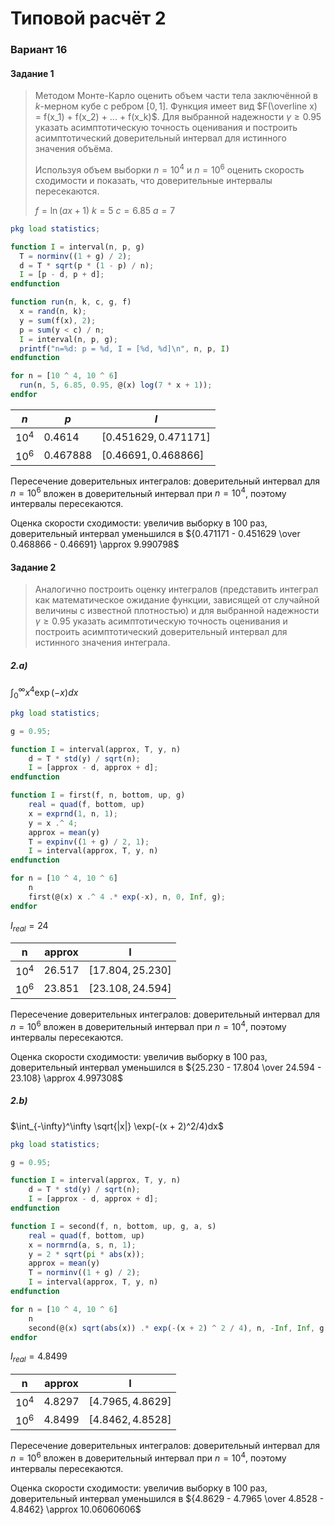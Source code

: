 # Типовой расчёт 2

### Вариант 16

#### Задание 1

> Методом Монте-Карло оценить объем части тела заключённой в $k$-мерном кубе с ребром $[0, 1]$.
> Функция имеет вид $F(\overline x) = f(x_1) + f(x_2) + ... + f(x_k)$.
> Для выбранной надежности $\gamma \geqslant 0.95$ указать асимптотическую точность оценивания и построить асимптотический доверительный интервал для истинного
> значения объёма.
>
> Используя объем выборки $n = 10^4$ и $n=10^6$ оценить скорость сходимости и показать, что доверительные интервалы пересекаются.
>
> $f = \ln (ax + 1)$
> $k = 5$
> $c = 6.85$
> $a = 7$

```octave
pkg load statistics;

function I = interval(n, p, g)
  T = norminv((1 + g) / 2);
  d = T * sqrt(p * (1 - p) / n);
  I = [p - d, p + d];
endfunction

function run(n, k, c, g, f)
  x = rand(n, k);
  y = sum(f(x), 2);
  p = sum(y < c) / n;
  I = interval(n, p, g);
  printf("n=%d: p = %d, I = [%d, %d]\n", n, p, I)
endfunction

for n = [10 ^ 4, 10 ^ 6]
  run(n, 5, 6.85, 0.95, @(x) log(7 * x + 1));
endfor
```

| $n$    | $p$        | $I$                    |
| ------ | ---------- | ---------------------- |
| $10^4$ | $0.4614$   | $[0.451629, 0.471171]$ |
| $10^6$ | $0.467888$ | $[0.46691, 0.468866]$  |

Пересечение доверительных интегралов: доверительный интервал для $n = 10^6$ вложен в доверительный интервал при $n = 10^4$, поэтому интервалы пересекаются.

Оценка скорости сходимости: увеличив выборку в $100$ раз, доверительный интервал уменьшился в ${0.471171 - 0.451629 \over 0.468866 - 0.46691} \approx 9.990798$

#### Задание 2

> Аналогично построить оценку интегралов (представить интеграл как математическое ожидание функции, зависящей от случайной величины с известной плотностью) и для выбранной надежности $\gamma \geqslant 0.95$ указать асимптотическую точность оценивания и построить асимптотический доверительный интервал для истинного значения интеграла.

##### 2.a)

$\int_0^\infty x^4 \exp(-x)dx$

```octave
pkg load statistics;

g = 0.95;

function I = interval(approx, T, y, n)
    d = T * std(y) / sqrt(n);
    I = [approx - d, approx + d];
endfunction

function I = first(f, n, bottom, up, g)
    real = quad(f, bottom, up)
    x = exprnd(1, n, 1);
    y = x .^ 4;
    approx = mean(y)
    T = expinv((1 + g) / 2, 1);
    I = interval(approx, T, y, n)
endfunction

for n = [10 ^ 4, 10 ^ 6]
    n
    first(@(x) x .^ 4 .* exp(-x), n, 0, Inf, g);
endfor
```

$I_{real} = 24$

| n      | approx   | I                  |
| ------ | -------- | ------------------ |
| $10^4$ | $26.517$ | $[17.804, 25.230]$ |
| $10^6$ | $23.851$ | $[23.108, 24.594]$ |


Пересечение доверительных интегралов: доверительный интервал для $n = 10^6$ вложен в доверительный интервал при $n = 10^4$, поэтому интервалы пересекаются.

Оценка скорости сходимости: увеличив выборку в $100$ раз, доверительный интервал уменьшился в ${25.230 - 17.804  \over 24.594 - 23.108} \approx 4.997308$

##### 2.b)

$\int_{-\infty}^\infty \sqrt{|x|} \exp(-(x + 2)^2/4)dx$

```octave
pkg load statistics;

g = 0.95;

function I = interval(approx, T, y, n)
    d = T * std(y) / sqrt(n);
    I = [approx - d, approx + d];
endfunction

function I = second(f, n, bottom, up, g, a, s)
    real = quad(f, bottom, up)
    x = normrnd(a, s, n, 1);
    y = 2 * sqrt(pi * abs(x));
    approx = mean(y)
    T = norminv((1 + g) / 2);
    I = interval(approx, T, y, n)
endfunction

for n = [10 ^ 4, 10 ^ 6]
    n
    second(@(x) sqrt(abs(x)) .* exp(-(x + 2) ^ 2 / 4), n, -Inf, Inf, g, -2, sqrt(2));
endfor
```

$I_{real} = 4.8499$

| n      | approx   | I                  |
| ------ | -------- | ------------------ |
| $10^4$ | $4.8297$ | $[4.7965, 4.8629]$ |
| $10^6$ | $4.8499$ | $[4.8462, 4.8528]$ |

Пересечение доверительных интегралов: доверительный интервал для $n = 10^6$ вложен в доверительный интервал при $n = 10^4$, поэтому интервалы пересекаются.

Оценка скорости сходимости: увеличив выборку в $100$ раз, доверительный интервал уменьшился в ${4.8629 - 4.7965 \over 4.8528 - 4.8462} \approx 10.06060606$

